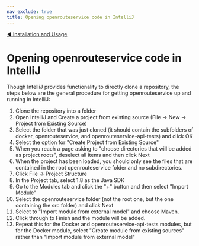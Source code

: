 ```yaml
---
nav_exclude: true
title: Opening openrouteservice code in IntelliJ
---
```


[:arrow_backward:  Installation and Usage](Installation-and-Usage)

# Opening openrouteservice code in IntelliJ

Though IntelliJ provides functionality to directly clone a repository, the steps below are the general procedure for getting openrouteservice up and running in IntelliJ:
1. Clone the repository into a folder
2. Open IntelliJ and Create a project from existing source (File -> New -> Project from Existing Source)
3. Select the folder that was just cloned (it should contain the subfolders of docker, openrouteservice, and openrouteservice-api-tests) and click OK
4. Select the option for "Create Project from Existing Source"
5. When you reach a page asking to "choose directories that will be added as project roots", deselect all items and then click Next
6. When the project has been loaded, you should only see the files that are contained in the root openrouteservice folder and no subdirectories.
7. Click File -> Project Structure
8. In the Project tab, select 1.8 as the Java SDK
9. Go to the Modules tab and click the "+" button and then select "Import Module"
10. Select the openrouteservice folder (not the root one, but the one containing the src folder) and click Next
11. Select to "Import module from external model" and choose Maven.
12. Click through to Finish and the module will be added.
13. Repeat this for the Docker and openrouteservice-api-tests modules, but for the Docker module, select "Create module from existing sources" rather than "Import module from external model"
